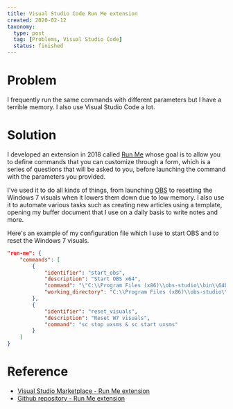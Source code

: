 ```yaml
---
title: Visual Studio Code Run Me extension
created: 2020-02-12
taxonomy:
  type: post
  tag: [Problems, Visual Studio Code]
  status: finished
---
```


# Problem
I frequently run the same commands with different parameters but I have a terrible memory. I also use Visual Studio Code a lot.

# Solution
I developed an extension in 2018 called [Run Me](https://marketplace.visualstudio.com/items?itemName=tomzx.run-me) whose goal is to allow you to define commands that you can customize through a form, which is a series of questions that will be asked to you, before launching the command with the parameters you provided.

I've used it to do all kinds of things, from launching [OBS](https://obsproject.com/) to resetting the Windows 7 visuals when it lowers them down due to low memory. I also use it to automate various tasks such as creating new articles using a template, opening my buffer document that I use on a daily basis to write notes and more.

Here's an example of my configuration file which I use to start OBS and to reset the Windows 7 visuals.
```json
"run-me": {
	"commands": [
		{
			"identifier": "start_obs",
			"description": "Start OBS x64",
			"command": "\"C:\\Program Files (x86)\\obs-studio\\bin\\64bit\\obs64.exe\"",
			"working_directory": "C:\\Program Files (x86)\\obs-studio\\bin\\64bit"
		},
		{
			"identifier": "reset_visuals",
			"description": "Reset W7 visuals",
			"command": "sc stop uxsms & sc start uxsms"
		}
	]
}
```

# Reference
* [Visual Studio Marketplace - Run Me extension](https://marketplace.visualstudio.com/items?itemName=tomzx.run-me)
* [Github repository - Run Me extension](https://github.com/tomzx/vscode-run-me)
